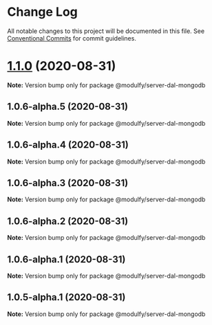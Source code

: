 # Change Log

All notable changes to this project will be documented in this file.
See [Conventional Commits](https://conventionalcommits.org) for commit guidelines.

# [1.1.0](https://github.com/jmrapp1/Modulfy/compare/@modulfy/server-dal-mongodb@1.0.6-alpha.5...@modulfy/server-dal-mongodb@1.1.0) (2020-08-31)

**Note:** Version bump only for package @modulfy/server-dal-mongodb





## 1.0.6-alpha.5 (2020-08-31)

**Note:** Version bump only for package @modulfy/server-dal-mongodb





## 1.0.6-alpha.4 (2020-08-31)

**Note:** Version bump only for package @modulfy/server-dal-mongodb





## 1.0.6-alpha.3 (2020-08-31)

**Note:** Version bump only for package @modulfy/server-dal-mongodb





## 1.0.6-alpha.2 (2020-08-31)

**Note:** Version bump only for package @modulfy/server-dal-mongodb





## 1.0.6-alpha.1 (2020-08-31)

**Note:** Version bump only for package @modulfy/server-dal-mongodb





## 1.0.5-alpha.1 (2020-08-31)

**Note:** Version bump only for package @modulfy/server-dal-mongodb
